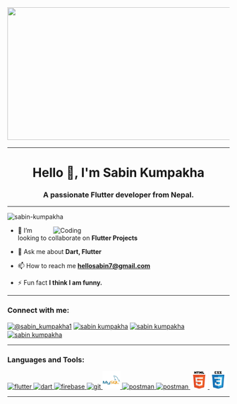 <div align="center">
  <img src="https://camo.githubusercontent.com/329c70349deee2626516ecbdb13098aa649705d6f9eef29224152b7823671b38/68747470733a2f2f647265736d612e61692f77702d636f6e74656e742f75706c6f6164732f323032322f30322f456e67696e656572696e672d4d616e616765722d4d45524e2d537461636b2e676966" width="600" height="300"/>
</div>

---

<h1 align="center">Hello 👋, I'm Sabin Kumpakha</h1>
<h3 align="center">A passionate Flutter developer from Nepal.</h3>


---

<p align="left"> <img src="https://komarev.com/ghpvc/?username=sabin-kumpakha&label=Profile%20views&color=0e75b6&style=flat" alt="sabin-kumpakha" /> </p>

<img align="right" alt="Coding" width="400" src= "https://miro.medium.com/v2/resize:fit:828/0*C-cPP9D2MIyeexAT.gif">


- 👯 I’m looking to collaborate on **Flutter Projects**

- 💬 Ask me about **Dart, Flutter**

- 📫 How to reach me **hellosabin7@gmail.com**

- ⚡ Fun fact **I think I am funny.**





---

<h3 align="left">Connect with me:</h3>
<p align="left">
<a href="https://twitter.com/@sabin_kumpakha1" target="blank"><img align="center" src="https://raw.githubusercontent.com/rahuldkjain/github-profile-readme-generator/master/src/images/icons/Social/twitter.svg" alt="@sabin_kumpakha1" height="30" width="40" /></a>
<a href="https://linkedin.com/in/sabin kumpakha" target="blank"><img align="center" src="https://raw.githubusercontent.com/rahuldkjain/github-profile-readme-generator/master/src/images/icons/Social/linked-in-alt.svg" alt="sabin kumpakha" height="30" width="40" /></a>
<a href="https://fb.com/sabin kumpakha" target="blank"><img align="center" src="https://raw.githubusercontent.com/rahuldkjain/github-profile-readme-generator/master/src/images/icons/Social/facebook.svg" alt="sabin kumpakha" height="30" width="40" /></a>
<a href="https://instagram.com/sabin kumpakha" target="blank"><img align="center" src="https://raw.githubusercontent.com/rahuldkjain/github-profile-readme-generator/master/src/images/icons/Social/instagram.svg" alt="sabin kumpakha" height="30" width="40" /></a>
</p>

---

<h3 align="left">Languages and Tools:</h3>
<p align="left"> 
<a href="https://flutter.dev" target="_blank" rel="noreferrer"> <img src="https://www.vectorlogo.zone/logos/flutterio/flutterio-icon.svg" alt="flutter" width="40" height="40"/> </a> 
<a href="https://dart.dev" target="_blank" rel="noreferrer"> <img src="https://www.vectorlogo.zone/logos/dartlang/dartlang-icon.svg" alt="dart" width="40" height="40"/> </a> 
<a href="https://firebase.google.com/" target="_blank" rel="noreferrer"> <img src="https://www.vectorlogo.zone/logos/firebase/firebase-icon.svg" alt="firebase" width="40" height="40"/> </a> 
<a href="https://git-scm.com/" target="_blank" rel="noreferrer"> <img src="https://www.vectorlogo.zone/logos/git-scm/git-scm-icon.svg" alt="git" width="40" height="40"/> </a> 
<a href="https://www.mysql.com/" target="_blank" rel="noreferrer"> <img src="https://raw.githubusercontent.com/devicons/devicon/master/icons/mysql/mysql-original-wordmark.svg" alt="mysql" width="40" height="40"/> </a> 
<a href="https://postman.com" target="_blank" rel="noreferrer"> <img src="https://www.vectorlogo.zone/logos/getpostman/getpostman-icon.svg" alt="postman" width="40" height="40"/> </a>
<a href="https://canva.com" target="_blank" rel="noreferrer"> <img src="https://www.vectorlogo.zone/logos/canva/canva-icon.svg" alt="postman" width="40" height="40"/> </a>
<a href="https://www.w3.org/html/" target="_blank" rel="noreferrer"> <img src="https://raw.githubusercontent.com/devicons/devicon/master/icons/html5/html5-original-wordmark.svg" alt="html5" width="40" height="40"/> </a> 
<a href="https://www.w3schools.com/css/" target="_blank" rel="noreferrer"> <img src="https://raw.githubusercontent.com/devicons/devicon/master/icons/css3/css3-original-wordmark.svg" alt="css3" width="40" height="40"/> </a>
</p>

---
